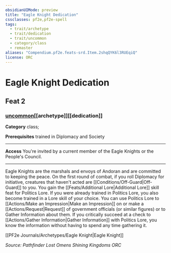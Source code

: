 ```yaml
---
obsidianUIMode: preview
title: "Eagle Knight Dedication"
cssclasses: pf2e,pf2e-spell
tags:
  - trait/archetype
  - trait/dedication
  - trait/uncommon
  - category/class
  - remaster
aliases: "Compendium.pf2e.feats-srd.Item.2shqQYK6l3RUEqiQ"
license: ORC
---
```

# Eagle Knight Dedication
## Feat 2
### [uncommon](uncommon "Uncommon Rarity Trait")[[archetype]][[dedication]]

**Category** class; 



**Prerequisites** trained in Diplomacy and Society
* * *
**Access** You're invited by a current member of the Eagle Knights or the People's Council.

* * *

Eagle Knights are the marshals and envoys of Andoran and are committed to keeping the peace. On the first round of combat, if you roll Diplomacy for initiative, creatures that haven't acted are [[Conditions/Off-Guard|Off-Guard]] to you. You gain the [[Feats/Additional Lore|Additional Lore]] skill feat for Politics Lore. If you were already trained in Politics Lore, you also become trained in a Lore skill of your choice. You can use Politics Lore to [[Actions/Make an Impression|Make an Impression]] on or make a [[Actions/Request|Request]] of government officials (or similar figures) or to Gather Information about them. If you critically succeed at a check to [[Actions/Gather Information|Gather Information]] with Politics Lore, you know the information without having to spend any time gathering it.

[[PF2e Journals/Archetypes/Eagle Knight|Eagle Knight]]

*Source: Pathfinder Lost Omens Shining Kingdoms*
*ORC*
